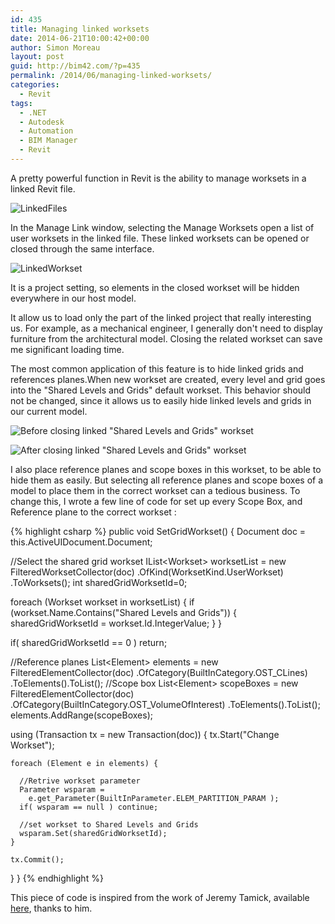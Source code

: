 ```yaml
---
id: 435
title: Managing linked worksets
date: 2014-06-21T10:00:42+00:00
author: Simon Moreau
layout: post
guid: http://bim42.com/?p=435
permalink: /2014/06/managing-linked-worksets/
categories:
  - Revit
tags:
  - .NET
  - Autodesk
  - Automation
  - BIM Manager
  - Revit
---
```

A pretty powerful function in Revit is the ability to manage worksets in a linked Revit file.

![LinkedFiles](http://bim42.com/wp-content/uploads/2014/06/LinkedFiles.png)

In the Manage Link window, selecting the Manage Worksets open a list of user worksets in the linked file. These linked worksets can be opened or closed through the same interface.

![LinkedWorkset](http://bim42.com/wp-content/uploads/2014/06/LinkedWorkset.png)

It is a project setting, so elements in the closed workset will be hidden everywhere in our host model.

It allow us to load only the part of the linked project that really interesting us. For example, as a mechanical engineer, I generally don't need to display furniture from the architectural model. Closing the related workset can save me significant loading time.

The most common application of this feature is to hide linked grids and references planes.When new workset are created, every level and grid goes into the "Shared Levels and Grids" default workset. This behavior should not be changed, since it allows us to easily hide linked levels and grids in our current model.

![Before closing linked "Shared Levels and Grids" workset](http://bim42.com/wp-content/uploads/2014/06/before.png)

![After closing linked "Shared Levels and Grids" workset](http://bim42.com/wp-content/uploads/2014/06/After\t.png)

I also place reference planes and scope boxes in this workset, to be able to hide them as easily. But selecting all reference planes and scope boxes of a model to place them in the correct workset can a tedious business. To change this, I wrote a few line of code for set up every Scope Box, and Reference plane to the correct workset :

{% highlight csharp %}
public void SetGridWorkset()
{
  Document doc = this.ActiveUIDocument.Document;

  //Select the shared grid workset
  IList&lt;Workset&gt; worksetList =
    new FilteredWorksetCollector(doc)
      .OfKind(WorksetKind.UserWorkset)
        .ToWorksets();
  int sharedGridWorksetId=0;

  foreach (Workset workset in worksetList) {
    if (workset.Name.Contains("Shared Levels and Grids"))
    {
      sharedGridWorksetId = workset.Id.IntegerValue;
    }
  }

  if( sharedGridWorksetId == 0 ) return;

  //Reference planes
  List&lt;Element&gt; elements =
    new FilteredElementCollector(doc)
      .OfCategory(BuiltInCategory.OST_CLines)
        .ToElements().ToList();
  //Scope box
  List&lt;Element&gt; scopeBoxes =
    new FilteredElementCollector(doc)
      .OfCategory(BuiltInCategory.OST_VolumeOfInterest)
        .ToElements().ToList();
  elements.AddRange(scopeBoxes);

  using (Transaction tx = new Transaction(doc)) {
    tx.Start("Change Workset");

    foreach (Element e in elements) {

      //Retrive workset parameter
      Parameter wsparam =
        e.get_Parameter(BuiltInParameter.ELEM_PARTITION_PARAM );
      if( wsparam == null ) continue;

      //set workset to Shared Levels and Grids
      wsparam.Set(sharedGridWorksetId);
    }

    tx.Commit();
  }
}
{% endhighlight %}

This piece of code is inspired from the work of Jeremy Tamick, available [here](http://thebuildingcoder.typepad.com/blog/2013/01/change-element-workset.html), thanks to him.